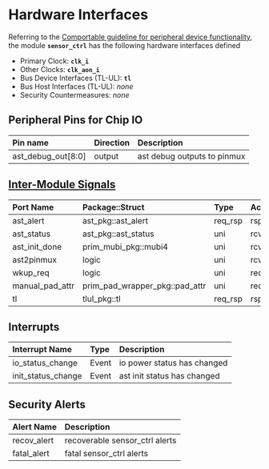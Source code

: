 # Hardware Interfaces

<!-- BEGIN CMDGEN util/regtool.py --interfaces ./hw/top_verbano/ip/sensor_ctrl/data/sensor_ctrl.hjson -->
Referring to the [Comportable guideline for peripheral device functionality](https://opentitan.org/book/doc/contributing/hw/comportability), the module **`sensor_ctrl`** has the following hardware interfaces defined
- Primary Clock: **`clk_i`**
- Other Clocks: **`clk_aon_i`**
- Bus Device Interfaces (TL-UL): **`tl`**
- Bus Host Interfaces (TL-UL): *none*
- Security Countermeasures: *none*

## Peripheral Pins for Chip IO

| Pin name           | Direction   | Description                 |
|:-------------------|:------------|:----------------------------|
| ast_debug_out[8:0] | output      | ast debug outputs to pinmux |

## [Inter-Module Signals](https://opentitan.org/book/doc/contributing/hw/comportability/index.html#inter-signal-handling)

| Port Name       | Package::Struct                | Type    | Act   |   Width | Description   |
|:----------------|:-------------------------------|:--------|:------|--------:|:--------------|
| ast_alert       | ast_pkg::ast_alert             | req_rsp | rsp   |       1 |               |
| ast_status      | ast_pkg::ast_status            | uni     | rcv   |       1 |               |
| ast_init_done   | prim_mubi_pkg::mubi4           | uni     | rcv   |       1 |               |
| ast2pinmux      | logic                          | uni     | rcv   |       9 |               |
| wkup_req        | logic                          | uni     | req   |       1 |               |
| manual_pad_attr | prim_pad_wrapper_pkg::pad_attr | uni     | req   |       4 |               |
| tl              | tlul_pkg::tl                   | req_rsp | rsp   |       1 |               |

## Interrupts

| Interrupt Name     | Type   | Description                 |
|:-------------------|:-------|:----------------------------|
| io_status_change   | Event  | io power status has changed |
| init_status_change | Event  | ast init status has changed |

## Security Alerts

| Alert Name   | Description                    |
|:-------------|:-------------------------------|
| recov_alert  | recoverable sensor_ctrl alerts |
| fatal_alert  | fatal sensor_ctrl alerts       |


<!-- END CMDGEN -->
